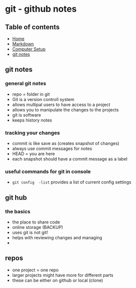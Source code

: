# git - github notes

## Table of contents
- [Home](README.md)
- [Markdown](markdown.md)
- [Computer Setup](computer-setup.md)
- [git notes](git-github.md)

## git notes

### general git notes
- repo = folder in git
- Git is a version controll system
- allows multipal users to have access to a project
- allows you to manipulate the changes to the projects
- git is software
- keeps history notes

### tracking your changes
- commit is like save as (creates snapshot of changes)
- always use commit messages for notes
- HEAD = you are here
- each snapshot should have a commit message as a label



### useful commands for git in console
- `git config  -list` provides a list of current config settings


## git hub

### the basics
- the place to share code
- online storage (BACKUP)
- uses git is not git!
- helps with reviewing changes and managing
-

## repos
 - one project = one repo
 - larger projects might have more for different parts
 - these can be either on github or local (clone)


